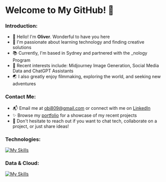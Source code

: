 # Welcome to My GitHub! 💫

### Introduction:

- 👋 Hello! I'm **Oliver**. Wonderful to have you here
- 🚀 I'm passionate about learning technology and finding creative solutions
- 📚 Currently, I'm based in Sydney and partnered with the _nology Program
- 🧩 Recent interests include: Midjourney Image Generation, Social Media Data and ChatGPT Assistants
- 🌏 I also greatly enjoy filmmaking, exploring the world, and seeking new adventures

### Contact Me:
- 📬 Email me at obj809@gmail.com or connect with me on [LinkedIn](https://www.linkedin.com/in/obj809/)
- ✨ Browse my [portfolio](https://cyberforge1.github.io/portfolio-project) for a showcase of my recent projects
- 💬 Don't hesitate to reach out if you want to chat tech, collaborate on a project, or just share ideas!

### Technologies:

[![My Skills](https://skillicons.dev/icons?i=js,ts,react,nodejs,express,nest,java,spring,python,flask,django)](https://skillicons.dev)

### Data & Cloud:

[![My Skills](https://skillicons.dev/icons?i=anaconda,docker,terraform,mongodb,firebase,postgres,mysql,aws)](https://skillicons.dev)

<!---
cyberforge1/cyberforge1 is a ✨ special ✨ repository because its `README.md` (this file) appears on your GitHub profile.
You can click the Preview link to take a look at your changes.
--->
<!---
- 🌱 Some recent interests include: Midjourney Image Generation, creating chatGPT assistants, and building projects with React
--->


